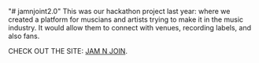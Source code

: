 "# jamnjoint2.0" 
This was our hackathon project last year: where we created a platform for muscians and artists trying to make it in the music industry. It would allow them to connect with venues, recording labels, and also fans.

CHECK OUT THE SITE: [JAM N JOIN](https://cloudberries27.github.io/jamnjoint2.0/CODE%20BITCHES/index.html).

